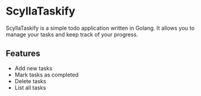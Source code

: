 # ScyllaTaskify

ScyllaTaskify is a simple todo application written in Golang. It allows you to manage your tasks and keep track of your progress.

## Features

-   Add new tasks
-   Mark tasks as completed
-   Delete tasks
-   List all tasks
